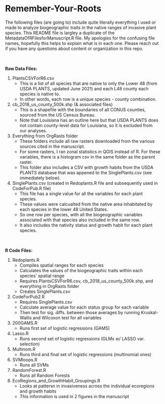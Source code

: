 # Remember-Your-Roots

The following files (are going to) include quite literally everything I used or made to analyze biogeographic traits in the native ranges of invasive plant species. 
This README file is largley a duplicate of the MetadataOfRFilesforManuscript.R file. 
My apologies for the confusing file names, hopefully this helps to explain what is in each one. 
Please reach out if you have any questions about content or organization in this repo. 

<br/><br/>
__Raw Data Files:__
1. PlantsCSVForR6.csv
    * This is a list of all species that are native to only the Lower 48 (from USDA PLANTS, updated June 2021) and each L48 county each species is native to.
    * In other words, each row is a unique species - county combination.  
2. cb_2018_us_county_500k.shp (& associated files)
    * This is a shapefile with the boundaries of all CONUS counties, sourced from the US Census Bureau.
    * Note that Louisiana has an outline here but that USDA PLANTS does not contain county-level data for Louisiana, so it is excluded from our analyses. 
3. Everything from OrgRasts folder
    * These folders include all raw rasters downloaded from the various sources cited in the manuscript.
    * For some rasters, I ran zonal statistics in QGIS instead of R. For these variables, there is a histogram csv in the same folder as the parent raster. 
    * This folder also includes a CSV with growth habits from the USDA PLANTS database that was appened to the SinglePlants.csv (see immediately below).
5. SinglePlants.csv (created in Redoplants.R file and subsequently used in CodeForPub.R file) 
    * This file has a single value for all the variables for each plant species. 
    * These values were calcualted from the native area inhabitated by each species in the lower 48 United States.  
    * So one row per species, with all the biogeographic variables associated with that species also included in the same row.
    * It also includes the nativity status and growth habit for each plant species.    

<br/><br/>
__R Code Files:__
1. Redoplants.R
    *  Compiles spatial ranges for each species
    *  Calculates the values of the biogeographic traits within each species' spatial range
    *  Requires PlantsCSVForR6.csv, cb_2018_us_county_500k.shp, and everything in OrgRasts folder
    *  Creates SinglePlants.csv 
2. CodeForPub2.R
    * Requires SinglePlants.csv
    * Calculate average value for each status group for each variable
    * Then test for sig. diffs. between those averages by running Kruskal-Wallis and Wilcoxon test for all variables
3. 200GAMS.R
    * Runs first set of logistic regressions (GAMS)
4. Lasso.R
    * Runs second set of logistic regressions (GLMs w/ LASSO var. selection)
5. Multinom.R
    * Runs third and final set of logistic regressions (multinomial ones)
6. SVMloops.R
    * Runs all SVMs
7. RandomForest.R
    * Runs all Random Forests
8. EcoRegions_and_GrowthHabit_Groupings.R
    * Looks at pattersn in invasiveness across the individual ecoregions and growth habits
    * This information is used in 2 figures in the manuscript
  
